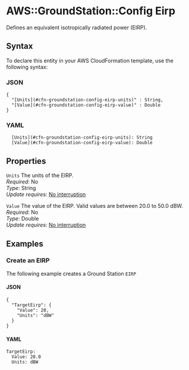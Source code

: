 # AWS::GroundStation::Config Eirp<a name="aws-properties-groundstation-config-eirp"></a>

 Defines an equivalent isotropically radiated power \(EIRP\)\. 

## Syntax<a name="aws-properties-groundstation-config-eirp-syntax"></a>

To declare this entity in your AWS CloudFormation template, use the following syntax:

### JSON<a name="aws-properties-groundstation-config-eirp-syntax.json"></a>

```
{
  "[Units](#cfn-groundstation-config-eirp-units)" : String,
  "[Value](#cfn-groundstation-config-eirp-value)" : Double
}
```

### YAML<a name="aws-properties-groundstation-config-eirp-syntax.yaml"></a>

```
  [Units](#cfn-groundstation-config-eirp-units): String
  [Value](#cfn-groundstation-config-eirp-value): Double
```

## Properties<a name="aws-properties-groundstation-config-eirp-properties"></a>

`Units`  <a name="cfn-groundstation-config-eirp-units"></a>
 The units of the EIRP\.   
*Required*: No  
*Type*: String  
*Update requires*: [No interruption](https://docs.aws.amazon.com/AWSCloudFormation/latest/UserGuide/using-cfn-updating-stacks-update-behaviors.html#update-no-interrupt)

`Value`  <a name="cfn-groundstation-config-eirp-value"></a>
 The value of the EIRP\. Valid values are between 20\.0 to 50\.0 dBW\.   
*Required*: No  
*Type*: Double  
*Update requires*: [No interruption](https://docs.aws.amazon.com/AWSCloudFormation/latest/UserGuide/using-cfn-updating-stacks-update-behaviors.html#update-no-interrupt)

## Examples<a name="aws-properties-groundstation-config-eirp--examples"></a>

### Create an EIRP<a name="aws-properties-groundstation-config-eirp--examples--Create_an_EIRP"></a>

The following example creates a Ground Station `EIRP`

#### JSON<a name="aws-properties-groundstation-config-eirp--examples--Create_an_EIRP--json"></a>

```
{
  "TargetEirp": {
    "Value": 20,
    "Units": "dBW"
  }
}
```

#### YAML<a name="aws-properties-groundstation-config-eirp--examples--Create_an_EIRP--yaml"></a>

```
TargetEirp:
  Value: 20.0
  Units: dBW
```